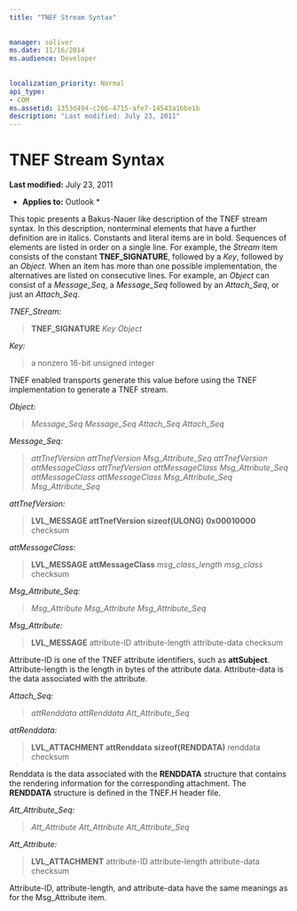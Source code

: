 ```yaml
---
title: "TNEF Stream Syntax"
 
 
manager: soliver
ms.date: 11/16/2014
ms.audience: Developer
 
 
localization_priority: Normal
api_type:
- COM
ms.assetid: 1353d494-c266-4715-afe7-14543a1bbe1b
description: "Last modified: July 23, 2011"
---
```


# TNEF Stream Syntax

 **Last modified:** July 23, 2011 
  
 * **Applies to:** Outlook * 
  
This topic presents a Bakus-Nauer like description of the TNEF stream syntax. In this description, nonterminal elements that have a further definition are in italics. Constants and literal items are in bold. Sequences of elements are listed in order on a single line. For example, the  _Stream_ item consists of the constant **TNEF_SIGNATURE**, followed by a  _Key_, followed by an  _Object_. When an item has more than one possible implementation, the alternatives are listed on consecutive lines. For example, an  _Object_ can consist of a  _Message_Seq_, a  _Message_Seq_ followed by an  _Attach_Seq_, or just an  _Attach_Seq_.
  
 _TNEF_Stream:_
  
> **TNEF_SIGNATURE** _Key_ _Object_
    
 _Key:_
  
> a nonzero 16-bit unsigned integer
    
TNEF enabled transports generate this value before using the TNEF implementation to generate a TNEF stream.
  
 _Object:_
  
>  _Message_Seq Message_Seq Attach_Seq Attach_Seq_
    
 _Message_Seq:_
  
>  _attTnefVersion attTnefVersion Msg_Attribute_Seq attTnefVersion attMessageClass attTnefVersion attMessageClass Msg_Attribute_Seq attMessageClass attMessageClass Msg_Attribute_Seq Msg_Attribute_Seq_
    
 _attTnefVersion:_
  
> **LVL_MESSAGE attTnefVersion sizeof(ULONG)** **0x00010000** checksum 
    
 _attMessageClass:_
  
> **LVL_MESSAGE attMessageClass** _msg_class_length msg_class_ checksum 
    
 _Msg_Attribute_Seq:_
  
>  _Msg_Attribute Msg_Attribute Msg_Attribute_Seq_
    
 _Msg_Attribute:_
  
> **LVL_MESSAGE** attribute-ID attribute-length attribute-data checksum 
    
Attribute-ID is one of the TNEF attribute identifiers, such as **attSubject**. Attribute-length is the length in bytes of the attribute data. Attribute-data is the data associated with the attribute.
  
 _Attach_Seq:_
  
>  _attRenddata attRenddata Att_Attribute_Seq_
    
 _attRenddata:_
  
> **LVL_ATTACHMENT attRenddata** **sizeof(RENDDATA)** renddata checksum 
    
Renddata is the data associated with the **RENDDATA** structure that contains the rendering information for the corresponding attachment. The **RENDDATA** structure is defined in the TNEF.H header file. 
  
 _Att_Attribute_Seq:_
  
>  _Att_Attribute Att_Attribute Att_Attribute_Seq_
    
 _Att_Attribute:_
  
> **LVL_ATTACHMENT** attribute-ID attribute-length attribute-data checksum 
    
Attribute-ID, attribute-length, and attribute-data have the same meanings as for the Msg_Attribute item.
  

